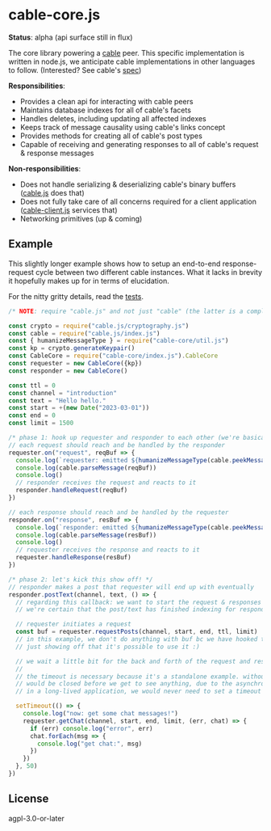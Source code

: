 <!--
SPDX-FileCopyrightText: 2023 the cabal-club authors

SPDX-License-Identifier: AGPL-3.0-or-later
-->

# cable-core.js

**Status**: alpha (api surface still in flux)

The core library powering a [cable](https://github.com/cabal-club/cable/) peer.
This specific implementation is written in node.js, we anticipate cable implementations in other
languages to follow. (Interested? See cable's [spec](https://github.com/cabal-club/cable/))

**Responsibilities**:

* Provides a clean api for interacting with cable peers
* Maintains database indexes for all of cable's facets
* Handles deletes, including updating all affected indexes
* Keeps track of message causality using cable's links concept
* Provides methods for creating all of cable's post types
* Capable of receiving and generating responses to all of cable's request & response messages

**Non-responsibilities**:

* Does not handle serializing & deserializing cable's binary buffers ([cable.js](https://github.com/cabal-club/cable.js) does that)
* Does not fully take care of all concerns required for a client application ([cable-client.js](https://github.com/cabal-club/cable-client.js) services that)
* Networking primitives (up & coming)

## Example
This slightly longer example shows how to setup an end-to-end response-request cycle between
two different cable instances. What it lacks in brevity it hopefully makes up for in terms of
elucidation. 

For the nitty gritty details, read the [tests](https://github.com/cabal-club/cable-core.js/tree/main/test).

```js
/* NOTE: require "cable.js" and not just "cable" (the latter is a completely unrelated module!!) */

const crypto = require("cable.js/cryptography.js")
const cable = require("cable.js/index.js")
const { humanizeMessageType } = require("cable-core/util.js")
const kp = crypto.generateKeypair()
const CableCore = require("cable-core/index.js").CableCore
const requester = new CableCore({kp})
const responder = new CableCore()

const ttl = 0
const channel = "introduction"
const text = "Hello hello."
const start = +(new Date("2023-03-01"))
const end = 0
const limit = 1500

/* phase 1: hook up requester and responder to each other (we're basically simulating a two way network connection :)*/
// each request should reach and be handled by the responder
requester.on("request", reqBuf => {
  console.log(`requester: emitted ${humanizeMessageType(cable.peekMessage(reqBuf))}`, reqBuf)
  console.log(cable.parseMessage(reqBuf))
  console.log()
  // responder receives the request and reacts to it
  responder.handleRequest(reqBuf)
})

// each response should reach and be handled by the requester
responder.on("response", resBuf => {
  console.log(`responder: emitted ${humanizeMessageType(cable.peekMessage(resBuf))}`, resBuf)
  console.log(cable.parseMessage(resBuf))
  console.log()
  // requester receives the response and reacts to it
  requester.handleResponse(resBuf)
})

/* phase 2: let's kick this show off! */
// responder makes a post that requester will end up with eventually
responder.postText(channel, text, () => {
  // regarding this callback: we want to start the request & responses *after*
  // we're certain that the post/text has finished indexing for responder!

  // requester initiates a request
  const buf = requester.requestPosts(channel, start, end, ttl, limit)
  // in this example, we don't do anything with buf bc we have hooked things up already above.
  // just showing off that it's possible to use it :)

  // we wait a little bit for the back and forth of the request and response cycle to be resolved :) 
  //
  // the timeout is necessary because it's a standalone example. without it the process
  // would be closed before we get to see anything, due to the asynchronous action going on. 
  // in a long-lived application, we would never need to set a timeout like this

  setTimeout(() => {
    console.log("now: get some chat messages!")
    requester.getChat(channel, start, end, limit, (err, chat) => {
      if (err) console.log("error", err)
      chat.forEach(msg => {
        console.log("get chat:", msg)
      })
    })
  }, 50)
})
```

## License
agpl-3.0-or-later
